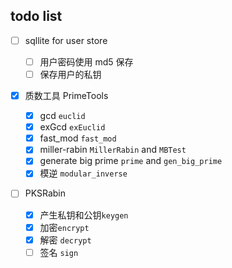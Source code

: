<!--
 * @Description: Editor's info in the top of the file
 * @Author: p1ay8y3ar
 * @Date: 2021-03-30 14:42:18
 * @LastEditor: p1ay8y3ar
 * @LastEditTime: 2021-03-31 17:46:44
 * @Email: p1ay8y3ar@gmail.com
-->

## todo list

- [ ] sqllite for user store

  - [ ] 用户密码使用 md5 保存
  - [ ] 保存用户的私钥

- [x] 质数工具 PrimeTools
  - [x] gcd `euclid`
  - [x] exGcd `exEuclid`
  - [x] fast_mod `fast_mod`
  - [x] miller-rabin `MillerRabin` and `MBTest`
  - [x] generate big prime `prime` and `gen_big_prime`
  - [x] 模逆 `modular_inverse`

- [ ] PKSRabin
  - [x] 产生私钥和公钥`keygen`
  - [x] 加密`encrypt`
  - [x] 解密 `decrypt`
  - [ ] 签名 `sign`